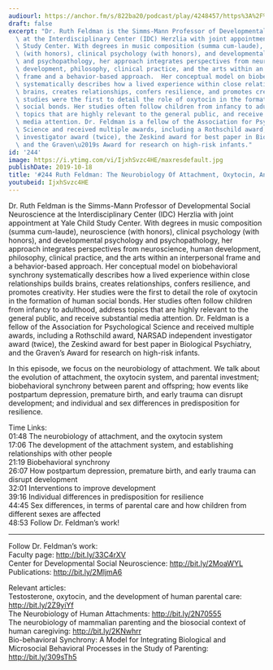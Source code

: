 ```yaml
---
audiourl: https://anchor.fm/s/822ba20/podcast/play/4248457/https%3A%2F%2Fd3ctxlq1ktw2nl.cloudfront.net%2Fproduction%2F2019-7-16%2F21096175-44100-2-d80ab522b66e5.m4a
draft: false
excerpt: "Dr. Ruth Feldman is the Simms-Mann Professor of Developmental Social Neuroscience\
  \ at the Interdisciplinary Center (IDC) Herzlia with joint appointment at Yale Child\
  \ Study Center. With degrees in music composition (summa cum-laude), neuroscience\
  \ (with honors), clinical psychology (with honors), and developmental psychology\
  \ and psychopathology, her approach integrates perspectives from neuroscience, human\
  \ development, philosophy, clinical practice, and the arts within an interpersonal\
  \ frame and a behavior-based approach.  Her conceptual model on biobehavioral synchrony\
  \ systematically describes how a lived experience within close relationships builds\
  \ brains, creates relationships, confers resilience, and promotes creativity.  Her\
  \ studies were the first to detail the role of oxytocin in the formation of human\
  \ social bonds. Her studies often follow children from infancy to adulthood, address\
  \ topics that are highly relevant to the general public, and receive substantial\
  \ media attention. Dr. Feldman is a fellow of the Association for Psychological\
  \ Science and received multiple awards, including a Rothschild award, NARSAD independent\
  \ investigator award (twice), the Zeskind award for best paper in Biological Psychiatry,\
  \ and the Graven\u2019s Award for research on high-risk infants."
id: '244'
image: https://i.ytimg.com/vi/IjxhSvzc4HE/maxresdefault.jpg
publishDate: 2019-10-18
title: '#244 Ruth Feldman: The Neurobiology Of Attachment, Oxytocin, And Synchrony'
youtubeid: IjxhSvzc4HE
---
```

<div class="timelinks">

Dr. Ruth Feldman is the Simms-Mann Professor of Developmental Social Neuroscience at the Interdisciplinary Center (IDC) Herzlia with joint appointment at Yale Child Study Center. With degrees in music composition (summa cum-laude), neuroscience (with honors), clinical psychology (with honors), and developmental psychology and psychopathology, her approach integrates perspectives from neuroscience, human development, philosophy, clinical practice, and the arts within an interpersonal frame and a behavior-based approach.  Her conceptual model on biobehavioral synchrony systematically describes how a lived experience within close relationships builds brains, creates relationships, confers resilience, and promotes creativity.  Her studies were the first to detail the role of oxytocin in the formation of human social bonds. Her studies often follow children from infancy to adulthood, address topics that are highly relevant to the general public, and receive substantial media attention. Dr. Feldman is a fellow of the Association for Psychological Science and received multiple awards, including a Rothschild award, NARSAD independent investigator award (twice), the Zeskind award for best paper in Biological Psychiatry, and the Graven’s Award for research on high-risk infants.

In this episode, we focus on the neurobiology of attachment. We talk about the evolution of attachment, the oxytocin system, and parental investment; biobehavioral synchrony between parent and offspring; how events like postpartum depression, premature birth, and early trauma can disrupt development; and individual and sex differences in predisposition for resilience.

Time Links:  
<time>01:48</time> The neurobiology of attachment, and the oxytocin system  
<time>17:06</time> The development of the attachment system, and establishing relationships with other people  
<time>21:19</time> Biobehavioral synchrony  
<time>26:07</time> How postpartum depression, premature birth, and early trauma can disrupt development  
<time>32:01</time> Interventions to improve development  
<time>39:16</time> Individual differences in predisposition for resilience  
<time>44:45</time> Sex differences, in terms of parental care and how children from different sexes are affected  
<time>48:53</time> Follow Dr. Feldman’s work!

---

Follow Dr. Feldman’s work:  
Faculty page: http://bit.ly/33C4rXV  
Center for Developmental Social Neuroscience: http://bit.ly/2MoaWYL  
Publications: http://bit.ly/2MljmA6

Relevant articles:  
Testosterone, oxytocin, and the development of human parental care: http://bit.ly/2Z9yiYf  
The Neurobiology of Human Attachments: http://bit.ly/2N70555  
The neurobiology of mammalian parenting and the biosocial context of human caregiving: http://bit.ly/2KNwhrr  
Bio-behavioral Synchrony: A Model for Integrating Biological and Microsocial Behavioral Processes in the Study of Parenting: http://bit.ly/309sTh5
</div>

